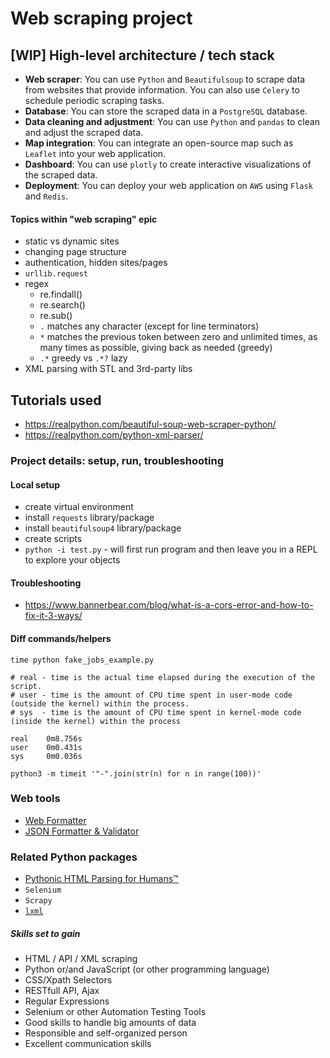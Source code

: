 # Web scraping project

## [WIP] High-level architecture / tech stack

- **Web scraper**: You can use `Python` and `Beautifulsoup` to scrape data from websites that provide information. You can also use `Celery` to schedule periodic scraping tasks.
- **Database**: You can store the scraped data in a `PostgreSQL` database.
- **Data cleaning and adjustment**: You can use `Python` and `pandas` to clean and adjust the scraped data.
- **Map integration**: You can integrate an open-source map such as `Leaflet` into your web application.
- **Dashboard**: You can use `plotly` to create interactive visualizations of the scraped data.
- **Deployment**: You can deploy your web application on `AWS` using `Flask` and `Redis`.

#### Topics within "web scraping" epic

- static vs dynamic sites
- changing page structure
- authentication, hidden sites/pages
- `urllib.request`
- regex
  - re.findall()
  - re.search()
  - re.sub()
  - `.` matches any character (except for line terminators)
  - `*` matches the previous token between zero and unlimited times, as many times as possible, giving back as needed (greedy)
  - `.*` greedy vs `.*?` lazy
- XML parsing with STL and 3rd-party libs

## Tutorials used

- https://realpython.com/beautiful-soup-web-scraper-python/
- https://realpython.com/python-xml-parser/

### Project details: setup, run, troubleshooting

#### Local setup

- create virtual environment
- install `requests` library/package
- install `beautifulsoup4` library/package
- create scripts
- `python -i test.py` - will first run program and then leave you in a REPL to explore your objects

#### Troubleshooting

- https://www.bannerbear.com/blog/what-is-a-cors-error-and-how-to-fix-it-3-ways/

#### Diff commands/helpers

```shell
time python fake_jobs_example.py

# real - time is the actual time elapsed during the execution of the script.
# user - time is the amount of CPU time spent in user-mode code (outside the kernel) within the process.
# sys  - time is the amount of CPU time spent in kernel-mode code (inside the kernel) within the process

real    0m8.756s
user    0m0.431s
sys     0m0.036s

python3 -m timeit '"-".join(str(n) for n in range(100))'
```

### Web tools

- [Web Formatter](https://webformatter.com)
- [JSON Formatter & Validator ](https://jsonformatter.curiousconcept.com/)

### Related Python packages

- [Pythonic HTML Parsing for Humans™](https://github.com/psf/requests-html)
- `Selenium`
- `Scrapy`
- [`lxml`](https://realpython.com/python-xml-parser/#lxml-use-elementtree-on-steroids)


##### Skills set to gain

- HTML / API / XML scraping
- Python or/and JavaScript (or other programming language)
- CSS/Xpath Selectors
- RESTfull API, Ajax
- Regular Expressions
- Selenium or other Automation Testing Tools
- Good skills to handle big amounts of data
- Responsible and self-organized person
- Excellent communication skills
